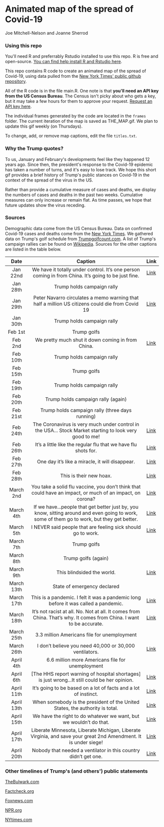 # Animated map of the spread of Covid-19
Joe Mitchell-Nelson and Joanne Sherrod

### Using this repo

You'll need R and preferrably Rstudio installed to use this repo. R is free and open-source. [You can find help install R and Rstudio here](https://courses.edx.org/courses/UTAustinX/UT.7.01x/3T2014/56c5437b88fa43cf828bff5371c6a924/).

This repo contains R code to create an animated map of the spread of Covid-19, using data pulled from the [New York Times' public github repository](https://github.com/nytimes/covid-19-data).

All of the R code is in the file main.R. One note is that **you'll need an API key from the US Census Bureau**. The Census isn't picky about who gets a key, but it may take a few hours for them to approve your request. [Request an API key here](http://api.census.gov/data/key_signup.html).

The individual frames generated by the code are located in the `frames` folder. The current iteration of the map is saved as THE_MAP.gif. We plan to update this gif weekly (on Thursdays).

To change, add, or remove map captions, edit the file `titles.txt`.

### Why the Trump quotes?

To us, January and February's developments feel like they happened 12 years ago. Since then, the president's response to the Covid-19 epidemic has taken a number of turns, and it's easy to lose track.  We hope this short gif provides a brief history of Trump's public stances on Covid-19 in the context of the spread of the virus in the US.

Rather than provide a cumulative measure of cases and deaths, we display the numbers of cases and deaths in the past two weeks. Cumulative measures can only increase or remain flat. As time passes, we hope that future updates show the virus receding.

### Sources

Demographic data come from the US Census Bureau. Data on confirmed Covid-19 cases and deaths come from the [New York Times](https://github.com/nytimes/covid-19-data). We gathered data on Trump's golf schedule from [Trumpgolfcount.com](https://trumpgolfcount.com/displayoutings). A list of Trump's campaign rallies can be found on [Wikipedia](https://en.wikipedia.org/wiki/List_of_post-election_Donald_Trump_rallies). Sources for the other captions are listed in the table below.

| Date | Caption | Link  |
|:-----:|:-----:|:-----|
|Jan 22nd | We have it totally under control. It’s one person coming in from China. It’s going to be just fine.| [Link](https://www.cnbc.com/2020/01/22/trump-on-coronavirus-from-china-we-have-it-totally-under-control.html)|
|Jan 28th | Trump holds campaign rally|
|Jan 29th | Peter Navarro circulates a memo warning that half a million US citizens could die from Covid 19| [Link](https://www.foxnews.com/politics/white-house-memos-warned-in-run-up-to-pandemic-of-up-to-2m-deaths-economic-devastation)|
|Jan 30th | Trump holds campaign rally|
|Feb 1st | Trump golfs|
|Feb 2nd | We pretty much shut it down coming in from China.|[Link](https://www.youtube.com/watch?v=yjrqd7xt2Xk)|
|Feb 10th | Trump holds campaign rally|
|Feb 15th | Trump golfs|
|Feb 19th | Trump holds campaign rally|
|Feb 20th | Trump holds campaign rally (again)|
|Feb 21st | Trump holds campaign rally (three days running)|
|Feb 24th | The Coronavirus is very much under control in the USA... Stock Market starting to look very good to me!| [Link](https://twitter.com/realdonaldtrump/status/1232058127740174339?lang=en)|
|Feb 26th | It’s a little like the regular flu that we have flu shots for.| [Link](https://www.whitehouse.gov/briefings-statements/remarks-president-trump-vice-president-pence-members-coronavirus-task-force-press-conference/)|
|Feb 27th | One day it’s like a miracle, it will disappear.|[Link](https://www.whitehouse.gov/briefings-statements/remarks-president-trump-meeting-african-american-leaders/)|
|Feb 28th | This is their new hoax.|[Link](https://thehill.com/homenews/campaign/485245-trump-hits-democrats-over-coronavirus-criticism-this-is-their-new-hoax)|
|March 2nd | You take a solid flu vaccine, you don’t think that could have an impact, or much of an impact, on corona?| [Link](https://www.c-span.org/video/?470902-1/president-coronavirus-test-negative-defense-production-act-ventilators)|
|March 4th | If we have...people that get better just by, you know, sitting around and even going to work, some of them go to work, but they get better.| [Link](https://www.youtube.com/watch?v=IlZPtrhzY5U)|
|March 5th | I NEVER said people that are feeling sick should go to work.| [Link](https://twitter.com/realDonaldTrump/status/1235573492004904961)|
|March 7th | Trump golfs|
|March 8th | Trump golfs (again)|
|March 9th | This blindsided the world.| [Link](https://www.c-span.org/video/?470172-1/president-trump-coronavirus-task-force-briefing)|
|March 13th | State of emergency declared|
|March 17th | This is a pandemic. I felt it was a pandemic long before it was called a pandemic.| [Link](https://thehill.com/homenews/administration/488031-trump-says-he-knew-coronavirus-was-a-pandemic-long-before-it-was)|
|March 18th | It’s not racist at all. No. Not at all. It comes from China. That’s why. It comes from China. I want to be accurate.| [Link](https://www.whitehouse.gov/briefings-statements/remarks-president-trump-vice-president-pence-members-coronavirus-task-force-press-briefing-6/)|
|March 25th | 3.3 million Americans file for unemployment|
|March 26th | I don’t believe you need 40,000 or 30,000 ventilators.| [Link](https://www.youtube.com/watch?v=NbnEx5j1Y9w)|
|April 4th | 6.6 million more Americans file for unemployment|
|April 6th | [The HHS report warning of hospital shortages] is just wrong...It still could be her opinion.| [Link](https://www.c-span.org/video/?470990-1/president-trump-coronavirus-task-force-briefing)|
|April 11th | It’s going to be based on a lot of facts and a lot of instinct.| [Link](https://thehill.com/homenews/administration/492391-trump-says-hell-use-fact-and-instincts-when-deciding-to-push-for-us)|
|April 13th | When somebody is the president of the United States, the authority is total.| [Link](https://www.c-span.org/video/?471160-1/president-trump-coronavirus-task-force-briefing)|
|April 15th | We have the right to do whatever we want, but we wouldn’t do that.| [Link](https://www.whitehouse.gov/briefings-statements/remarks-president-trump-vice-president-pence-members-coronavirus-task-force-press-briefing-26/)|
|April 17th | Liberate Minnesota, Liberate Michigan, Liberate Virginia, and save your great 2nd Amendment. It is under siege!| [Link]()|
|April 20th | Nobody that needed a ventilator in this country didn’t get one. | [Link](https://www.whitehouse.gov/briefings-statements/remarks-president-trump-vice-president-pence-members-coronavirus-task-force-press-briefing-29/)

### Other timelines of Trump's (and others') public statements

[TheBulwark.com](https://thebulwark.com/a-timeline-of-trumps-press-briefing-lies/)

[Factcheck.org](https://www.factcheck.org/2020/03/trumps-statements-about-the-coronavirus/)

[Foxnews.com](https://www.foxnews.com/politics/from-new-york-to-canada-to-the-white-house-initial-coronavirus-responses-havent-aged-well)

[NPR.org](https://www.npr.org/2020/04/21/837348551/timeline-what-trump-has-said-and-done-about-the-coronavirus)

[NYtimes.com](https://www.nytimes.com/2020/03/15/opinion/trump-coronavirus.html)


